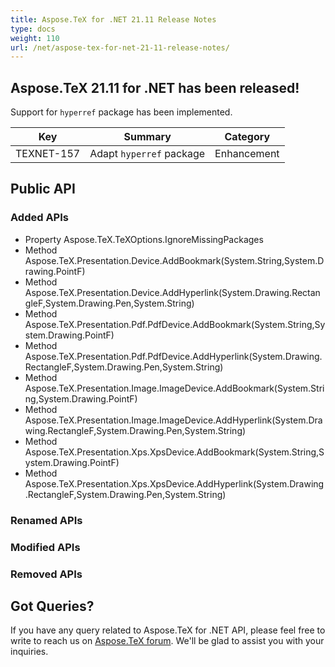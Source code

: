 ```yaml
---
title: Aspose.TeX for .NET 21.11 Release Notes
type: docs
weight: 110
url: /net/aspose-tex-for-net-21-11-release-notes/
---
```


## Aspose.TeX 21.11 for .NET has been released!

Support for `hyperref` package has been implemented.

| Key | Summary | Category |
|---|---|---|
| TEXNET-157 | Adapt `hyperref` package | Enhancement |
 
## Public API
### Added APIs
 * Property Aspose.TeX.TeXOptions.IgnoreMissingPackages
 * Method Aspose.TeX.Presentation.Device.AddBookmark(System.String,System.Drawing.PointF)
 * Method Aspose.TeX.Presentation.Device.AddHyperlink(System.Drawing.RectangleF,System.Drawing.Pen,System.String)
 * Method Aspose.TeX.Presentation.Pdf.PdfDevice.AddBookmark(System.String,System.Drawing.PointF)
 * Method Aspose.TeX.Presentation.Pdf.PdfDevice.AddHyperlink(System.Drawing.RectangleF,System.Drawing.Pen,System.String)
 * Method Aspose.TeX.Presentation.Image.ImageDevice.AddBookmark(System.String,System.Drawing.PointF)
 * Method Aspose.TeX.Presentation.Image.ImageDevice.AddHyperlink(System.Drawing.RectangleF,System.Drawing.Pen,System.String)
 * Method Aspose.TeX.Presentation.Xps.XpsDevice.AddBookmark(System.String,System.Drawing.PointF)
 * Method Aspose.TeX.Presentation.Xps.XpsDevice.AddHyperlink(System.Drawing.RectangleF,System.Drawing.Pen,System.String)

### Renamed APIs

### Modified APIs

### Removed APIs
 
## Got Queries?
If you have any query related to Aspose.TeX for .NET API, please feel free to write to reach us on [Aspose.TeX forum](https://forum.aspose.com/c/tex/). We'll be glad to assist you with your inquiries.
